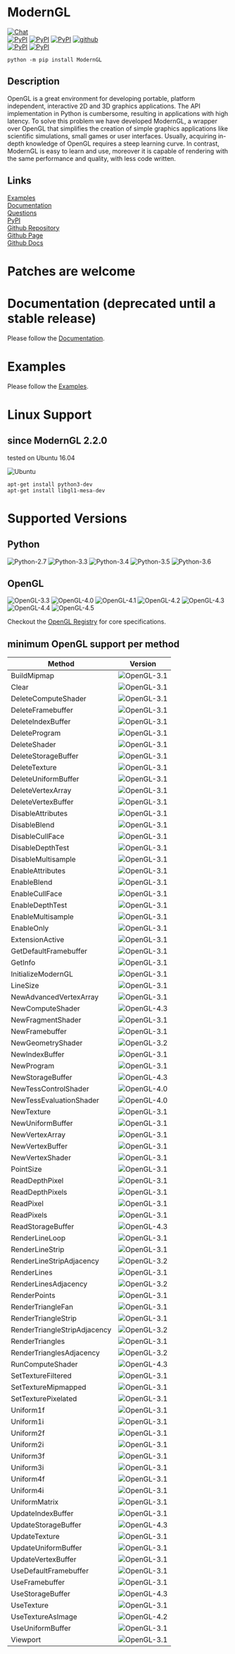 # ModernGL

[![Chat](https://badges.gitter.im/cprogrammer1994/ModernGL.svg)](https://gitter.im/cprogrammer1994/ModernGL?utm_source=badge&utm_medium=badge&utm_campaign=pr-badge&utm_content=badge)<br>
[![PyPI](https://img.shields.io/pypi/l/ModernGL.svg)](https://pypi.python.org/pypi/ModernGL)
[![PyPI](https://img.shields.io/pypi/pyversions/ModernGL.svg)](https://pypi.python.org/pypi/ModernGL)
[![PyPI](https://img.shields.io/pypi/v/ModernGL.svg)](https://pypi.python.org/pypi/ModernGL)
[![github](https://img.shields.io/github/tag/cprogrammer1994/ModernGL.svg)](https://github.com/cprogrammer1994/ModernGL)<br>
[![PyPI](https://img.shields.io/pypi/status/ModernGL.svg)](https://pypi.python.org/pypi/ModernGL)
[![PyPI](https://img.shields.io/pypi/dm/ModernGL.svg)](https://pypi.python.org/pypi/ModernGL)

```
python -m pip install ModernGL
```

## Description

OpenGL is a great environment for developing portable, platform independent,
interactive 2D and 3D graphics applications. The API implementation in Python
is cumbersome, resulting in applications with high latency. To solve this
problem we have developed ModernGL, a wrapper over OpenGL that simplifies the
creation of simple graphics applications like scientific simulations, small
games or user interfaces. Usually, acquiring in-depth knowledge of OpenGL
requires a steep learning curve. In contrast, ModernGL is easy to learn and
use, moreover it is capable of rendering with the same performance and
quality, with less code written.

## Links

[Examples](https://github.com/cprogrammer1994/ModernGL/tree/master/Examples)<br>
[Documentation](https://pythonhosted.org/ModernGL/)<br>
[Questions](https://gitter.im/cprogrammer1994/ModernGL)<br>
[PyPI](https://pypi.python.org/pypi/ModernGL/)<br>
[Github Repository](https://github.com/cprogrammer1994/ModernGL/)<br>
[Github Page](http://cprogrammer1994.github.io/ModernGL/)<br>
[Github Docs](https://github.com/cprogrammer1994/ModernGL/wiki)<br>

# Patches are welcome

# Documentation (deprecated until a stable release)

Please follow the [Documentation](https://pythonhosted.org/ModernGL/).

# Examples

Please follow the [Examples](https://github.com/cprogrammer1994/ModernGL/tree/master/Examples).

# Linux Support

## since ModernGL 2.2.0

tested on Ubuntu 16.04

![Ubuntu](https://raw.githubusercontent.com/cprogrammer1994/ModernGL/master/External/Images/Ubuntu.png)

```
apt-get install python3-dev
apt-get install libgl1-mesa-dev
```

# Supported Versions

## Python

![Python-2.7](https://raw.githubusercontent.com/cprogrammer1994/ModernGL/master/External/Badges/Python-27.png)
![Python-3.3](https://raw.githubusercontent.com/cprogrammer1994/ModernGL/master/External/Badges/Python-33.png)
![Python-3.4](https://raw.githubusercontent.com/cprogrammer1994/ModernGL/master/External/Badges/Python-34.png)
![Python-3.5](https://raw.githubusercontent.com/cprogrammer1994/ModernGL/master/External/Badges/Python-35.png)
![Python-3.6](https://raw.githubusercontent.com/cprogrammer1994/ModernGL/master/External/Badges/Python-36.png)

## OpenGL

![OpenGL-3.3](https://raw.githubusercontent.com/cprogrammer1994/ModernGL/master/External/Badges/OpenGL-33.png)
![OpenGL-4.0](https://raw.githubusercontent.com/cprogrammer1994/ModernGL/master/External/Badges/OpenGL-40.png)
![OpenGL-4.1](https://raw.githubusercontent.com/cprogrammer1994/ModernGL/master/External/Badges/OpenGL-41.png)
![OpenGL-4.2](https://raw.githubusercontent.com/cprogrammer1994/ModernGL/master/External/Badges/OpenGL-42.png)
![OpenGL-4.3](https://raw.githubusercontent.com/cprogrammer1994/ModernGL/master/External/Badges/OpenGL-43.png)
![OpenGL-4.4](https://raw.githubusercontent.com/cprogrammer1994/ModernGL/master/External/Badges/OpenGL-44.png)
![OpenGL-4.5](https://raw.githubusercontent.com/cprogrammer1994/ModernGL/master/External/Badges/OpenGL-45.png)

Checkout the [OpenGL Registry](https://www.opengl.org/registry/) for core specifications.

## minimum OpenGL support per method

Method | Version
--- | ---
BuildMipmap | ![OpenGL-3.1](https://raw.githubusercontent.com/cprogrammer1994/ModernGL/master/External/Badges/OpenGL-31.png)
Clear | ![OpenGL-3.1](https://raw.githubusercontent.com/cprogrammer1994/ModernGL/master/External/Badges/OpenGL-31.png)
DeleteComputeShader | ![OpenGL-3.1](https://raw.githubusercontent.com/cprogrammer1994/ModernGL/master/External/Badges/OpenGL-31.png)
DeleteFramebuffer | ![OpenGL-3.1](https://raw.githubusercontent.com/cprogrammer1994/ModernGL/master/External/Badges/OpenGL-31.png)
DeleteIndexBuffer | ![OpenGL-3.1](https://raw.githubusercontent.com/cprogrammer1994/ModernGL/master/External/Badges/OpenGL-31.png)
DeleteProgram | ![OpenGL-3.1](https://raw.githubusercontent.com/cprogrammer1994/ModernGL/master/External/Badges/OpenGL-31.png)
DeleteShader | ![OpenGL-3.1](https://raw.githubusercontent.com/cprogrammer1994/ModernGL/master/External/Badges/OpenGL-31.png)
DeleteStorageBuffer | ![OpenGL-3.1](https://raw.githubusercontent.com/cprogrammer1994/ModernGL/master/External/Badges/OpenGL-31.png)
DeleteTexture | ![OpenGL-3.1](https://raw.githubusercontent.com/cprogrammer1994/ModernGL/master/External/Badges/OpenGL-31.png)
DeleteUniformBuffer | ![OpenGL-3.1](https://raw.githubusercontent.com/cprogrammer1994/ModernGL/master/External/Badges/OpenGL-31.png)
DeleteVertexArray | ![OpenGL-3.1](https://raw.githubusercontent.com/cprogrammer1994/ModernGL/master/External/Badges/OpenGL-31.png)
DeleteVertexBuffer | ![OpenGL-3.1](https://raw.githubusercontent.com/cprogrammer1994/ModernGL/master/External/Badges/OpenGL-31.png)
DisableAttributes | ![OpenGL-3.1](https://raw.githubusercontent.com/cprogrammer1994/ModernGL/master/External/Badges/OpenGL-31.png)
DisableBlend | ![OpenGL-3.1](https://raw.githubusercontent.com/cprogrammer1994/ModernGL/master/External/Badges/OpenGL-31.png)
DisableCullFace | ![OpenGL-3.1](https://raw.githubusercontent.com/cprogrammer1994/ModernGL/master/External/Badges/OpenGL-31.png)
DisableDepthTest | ![OpenGL-3.1](https://raw.githubusercontent.com/cprogrammer1994/ModernGL/master/External/Badges/OpenGL-31.png)
DisableMultisample | ![OpenGL-3.1](https://raw.githubusercontent.com/cprogrammer1994/ModernGL/master/External/Badges/OpenGL-31.png)
EnableAttributes | ![OpenGL-3.1](https://raw.githubusercontent.com/cprogrammer1994/ModernGL/master/External/Badges/OpenGL-31.png)
EnableBlend | ![OpenGL-3.1](https://raw.githubusercontent.com/cprogrammer1994/ModernGL/master/External/Badges/OpenGL-31.png)
EnableCullFace | ![OpenGL-3.1](https://raw.githubusercontent.com/cprogrammer1994/ModernGL/master/External/Badges/OpenGL-31.png)
EnableDepthTest | ![OpenGL-3.1](https://raw.githubusercontent.com/cprogrammer1994/ModernGL/master/External/Badges/OpenGL-31.png)
EnableMultisample | ![OpenGL-3.1](https://raw.githubusercontent.com/cprogrammer1994/ModernGL/master/External/Badges/OpenGL-31.png)
EnableOnly | ![OpenGL-3.1](https://raw.githubusercontent.com/cprogrammer1994/ModernGL/master/External/Badges/OpenGL-31.png)
ExtensionActive | ![OpenGL-3.1](https://raw.githubusercontent.com/cprogrammer1994/ModernGL/master/External/Badges/OpenGL-31.png)
GetDefaultFramebuffer | ![OpenGL-3.1](https://raw.githubusercontent.com/cprogrammer1994/ModernGL/master/External/Badges/OpenGL-31.png)
GetInfo | ![OpenGL-3.1](https://raw.githubusercontent.com/cprogrammer1994/ModernGL/master/External/Badges/OpenGL-31.png)
InitializeModernGL | ![OpenGL-3.1](https://raw.githubusercontent.com/cprogrammer1994/ModernGL/master/External/Badges/OpenGL-31.png)
LineSize | ![OpenGL-3.1](https://raw.githubusercontent.com/cprogrammer1994/ModernGL/master/External/Badges/OpenGL-31.png)
NewAdvancedVertexArray | ![OpenGL-3.1](https://raw.githubusercontent.com/cprogrammer1994/ModernGL/master/External/Badges/OpenGL-31.png)
NewComputeShader | ![OpenGL-4.3](https://raw.githubusercontent.com/cprogrammer1994/ModernGL/master/External/Badges/OpenGL-43.png)
NewFragmentShader | ![OpenGL-3.1](https://raw.githubusercontent.com/cprogrammer1994/ModernGL/master/External/Badges/OpenGL-31.png)
NewFramebuffer | ![OpenGL-3.1](https://raw.githubusercontent.com/cprogrammer1994/ModernGL/master/External/Badges/OpenGL-31.png)
NewGeometryShader | ![OpenGL-3.2](https://raw.githubusercontent.com/cprogrammer1994/ModernGL/master/External/Badges/OpenGL-32.png)
NewIndexBuffer | ![OpenGL-3.1](https://raw.githubusercontent.com/cprogrammer1994/ModernGL/master/External/Badges/OpenGL-31.png)
NewProgram | ![OpenGL-3.1](https://raw.githubusercontent.com/cprogrammer1994/ModernGL/master/External/Badges/OpenGL-31.png)
NewStorageBuffer | ![OpenGL-4.3](https://raw.githubusercontent.com/cprogrammer1994/ModernGL/master/External/Badges/OpenGL-43.png)
NewTessControlShader | ![OpenGL-4.0](https://raw.githubusercontent.com/cprogrammer1994/ModernGL/master/External/Badges/OpenGL-40.png)
NewTessEvaluationShader | ![OpenGL-4.0](https://raw.githubusercontent.com/cprogrammer1994/ModernGL/master/External/Badges/OpenGL-40.png)
NewTexture | ![OpenGL-3.1](https://raw.githubusercontent.com/cprogrammer1994/ModernGL/master/External/Badges/OpenGL-31.png)
NewUniformBuffer | ![OpenGL-3.1](https://raw.githubusercontent.com/cprogrammer1994/ModernGL/master/External/Badges/OpenGL-31.png)
NewVertexArray | ![OpenGL-3.1](https://raw.githubusercontent.com/cprogrammer1994/ModernGL/master/External/Badges/OpenGL-31.png)
NewVertexBuffer | ![OpenGL-3.1](https://raw.githubusercontent.com/cprogrammer1994/ModernGL/master/External/Badges/OpenGL-31.png)
NewVertexShader | ![OpenGL-3.1](https://raw.githubusercontent.com/cprogrammer1994/ModernGL/master/External/Badges/OpenGL-31.png)
PointSize | ![OpenGL-3.1](https://raw.githubusercontent.com/cprogrammer1994/ModernGL/master/External/Badges/OpenGL-31.png)
ReadDepthPixel | ![OpenGL-3.1](https://raw.githubusercontent.com/cprogrammer1994/ModernGL/master/External/Badges/OpenGL-31.png)
ReadDepthPixels | ![OpenGL-3.1](https://raw.githubusercontent.com/cprogrammer1994/ModernGL/master/External/Badges/OpenGL-31.png)
ReadPixel | ![OpenGL-3.1](https://raw.githubusercontent.com/cprogrammer1994/ModernGL/master/External/Badges/OpenGL-31.png)
ReadPixels | ![OpenGL-3.1](https://raw.githubusercontent.com/cprogrammer1994/ModernGL/master/External/Badges/OpenGL-31.png)
ReadStorageBuffer | ![OpenGL-4.3](https://raw.githubusercontent.com/cprogrammer1994/ModernGL/master/External/Badges/OpenGL-43.png)
RenderLineLoop | ![OpenGL-3.1](https://raw.githubusercontent.com/cprogrammer1994/ModernGL/master/External/Badges/OpenGL-31.png)
RenderLineStrip | ![OpenGL-3.1](https://raw.githubusercontent.com/cprogrammer1994/ModernGL/master/External/Badges/OpenGL-31.png)
RenderLineStripAdjacency | ![OpenGL-3.2](https://raw.githubusercontent.com/cprogrammer1994/ModernGL/master/External/Badges/OpenGL-32.png)
RenderLines | ![OpenGL-3.1](https://raw.githubusercontent.com/cprogrammer1994/ModernGL/master/External/Badges/OpenGL-31.png)
RenderLinesAdjacency | ![OpenGL-3.2](https://raw.githubusercontent.com/cprogrammer1994/ModernGL/master/External/Badges/OpenGL-32.png)
RenderPoints | ![OpenGL-3.1](https://raw.githubusercontent.com/cprogrammer1994/ModernGL/master/External/Badges/OpenGL-31.png)
RenderTriangleFan | ![OpenGL-3.1](https://raw.githubusercontent.com/cprogrammer1994/ModernGL/master/External/Badges/OpenGL-31.png)
RenderTriangleStrip | ![OpenGL-3.1](https://raw.githubusercontent.com/cprogrammer1994/ModernGL/master/External/Badges/OpenGL-31.png)
RenderTriangleStripAdjacency | ![OpenGL-3.2](https://raw.githubusercontent.com/cprogrammer1994/ModernGL/master/External/Badges/OpenGL-32.png)
RenderTriangles | ![OpenGL-3.1](https://raw.githubusercontent.com/cprogrammer1994/ModernGL/master/External/Badges/OpenGL-31.png)
RenderTrianglesAdjacency | ![OpenGL-3.2](https://raw.githubusercontent.com/cprogrammer1994/ModernGL/master/External/Badges/OpenGL-32.png)
RunComputeShader | ![OpenGL-4.3](https://raw.githubusercontent.com/cprogrammer1994/ModernGL/master/External/Badges/OpenGL-43.png)
SetTextureFiltered | ![OpenGL-3.1](https://raw.githubusercontent.com/cprogrammer1994/ModernGL/master/External/Badges/OpenGL-31.png)
SetTextureMipmapped | ![OpenGL-3.1](https://raw.githubusercontent.com/cprogrammer1994/ModernGL/master/External/Badges/OpenGL-31.png)
SetTexturePixelated | ![OpenGL-3.1](https://raw.githubusercontent.com/cprogrammer1994/ModernGL/master/External/Badges/OpenGL-31.png)
Uniform1f | ![OpenGL-3.1](https://raw.githubusercontent.com/cprogrammer1994/ModernGL/master/External/Badges/OpenGL-31.png)
Uniform1i | ![OpenGL-3.1](https://raw.githubusercontent.com/cprogrammer1994/ModernGL/master/External/Badges/OpenGL-31.png)
Uniform2f | ![OpenGL-3.1](https://raw.githubusercontent.com/cprogrammer1994/ModernGL/master/External/Badges/OpenGL-31.png)
Uniform2i | ![OpenGL-3.1](https://raw.githubusercontent.com/cprogrammer1994/ModernGL/master/External/Badges/OpenGL-31.png)
Uniform3f | ![OpenGL-3.1](https://raw.githubusercontent.com/cprogrammer1994/ModernGL/master/External/Badges/OpenGL-31.png)
Uniform3i | ![OpenGL-3.1](https://raw.githubusercontent.com/cprogrammer1994/ModernGL/master/External/Badges/OpenGL-31.png)
Uniform4f | ![OpenGL-3.1](https://raw.githubusercontent.com/cprogrammer1994/ModernGL/master/External/Badges/OpenGL-31.png)
Uniform4i | ![OpenGL-3.1](https://raw.githubusercontent.com/cprogrammer1994/ModernGL/master/External/Badges/OpenGL-31.png)
UniformMatrix | ![OpenGL-3.1](https://raw.githubusercontent.com/cprogrammer1994/ModernGL/master/External/Badges/OpenGL-31.png)
UpdateIndexBuffer | ![OpenGL-3.1](https://raw.githubusercontent.com/cprogrammer1994/ModernGL/master/External/Badges/OpenGL-31.png)
UpdateStorageBuffer | ![OpenGL-4.3](https://raw.githubusercontent.com/cprogrammer1994/ModernGL/master/External/Badges/OpenGL-43.png)
UpdateTexture | ![OpenGL-3.1](https://raw.githubusercontent.com/cprogrammer1994/ModernGL/master/External/Badges/OpenGL-31.png)
UpdateUniformBuffer | ![OpenGL-3.1](https://raw.githubusercontent.com/cprogrammer1994/ModernGL/master/External/Badges/OpenGL-31.png)
UpdateVertexBuffer | ![OpenGL-3.1](https://raw.githubusercontent.com/cprogrammer1994/ModernGL/master/External/Badges/OpenGL-31.png)
UseDefaultFramebuffer | ![OpenGL-3.1](https://raw.githubusercontent.com/cprogrammer1994/ModernGL/master/External/Badges/OpenGL-31.png)
UseFramebuffer | ![OpenGL-3.1](https://raw.githubusercontent.com/cprogrammer1994/ModernGL/master/External/Badges/OpenGL-31.png)
UseStorageBuffer | ![OpenGL-4.3](https://raw.githubusercontent.com/cprogrammer1994/ModernGL/master/External/Badges/OpenGL-43.png)
UseTexture | ![OpenGL-3.1](https://raw.githubusercontent.com/cprogrammer1994/ModernGL/master/External/Badges/OpenGL-31.png)
UseTextureAsImage | ![OpenGL-4.2](https://raw.githubusercontent.com/cprogrammer1994/ModernGL/master/External/Badges/OpenGL-42.png)
UseUniformBuffer | ![OpenGL-3.1](https://raw.githubusercontent.com/cprogrammer1994/ModernGL/master/External/Badges/OpenGL-31.png)
Viewport | ![OpenGL-3.1](https://raw.githubusercontent.com/cprogrammer1994/ModernGL/master/External/Badges/OpenGL-31.png)
